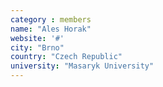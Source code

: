 ```yaml
---
category : members
name: "Ales Horak" 
website: '#'
city: "Brno"
country: "Czech Republic"
university: "Masaryk University"
---
```


